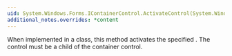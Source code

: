 ```yaml
---
uid: System.Windows.Forms.IContainerControl.ActivateControl(System.Windows.Forms.Control)
additional_notes.overrides: *content
---
```


<p>When implemented in a class, this method activates the specified <xref href="System.Windows.Forms.Control"></xref>. The control must be a child of the container control.</p>



